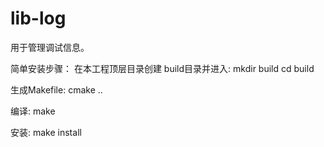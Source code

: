 # lib-log
用于管理调试信息。

简单安装步骤：
在本工程顶层目录创建 build目录并进入:
mkdir build
cd build

生成Makefile:
cmake ..

编译:
make

安装:
make install
